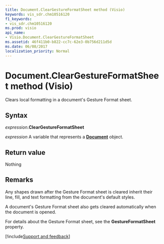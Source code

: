```yaml
---
title: Document.ClearGestureFormatSheet method (Visio)
keywords: vis_sdr.chm10516120
f1_keywords:
- vis_sdr.chm10516120
ms.prod: visio
api_name:
- Visio.Document.ClearGestureFormatSheet
ms.assetid: 46f411b0-b822-cc7c-62e3-0b756d211d5d
ms.date: 06/08/2017
localization_priority: Normal
---
```



# Document.ClearGestureFormatSheet method (Visio)

Clears local formatting in a document's Gesture Format sheet.


## Syntax

_expression_.**ClearGestureFormatSheet**

_expression_ A variable that represents a **[Document](Visio.Document.md)** object.


## Return value

Nothing


## Remarks

Any shapes drawn after the Gesture Format sheet is cleared inherit their line, fill, and text formatting from the document's default styles.

A document's Gesture Format sheet also gets cleared automatically when the document is opened.

For details about the Gesture Format sheet, see the **GestureFormatSheet** property.

[!include[Support and feedback](~/includes/feedback-boilerplate.md)]